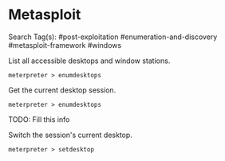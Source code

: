 # Metasploit

Search Tag(s): #post-exploitation #enumeration-and-discovery #metasploit-framework #windows

List all accessible desktops and window stations.

```
meterpreter > enumdesktops
```

Get the current desktop session.

```
meterpreter > enumdesktops
```

TODO: Fill this info

Switch the session's current desktop.

```
meterpreter > setdesktop
```